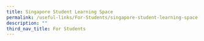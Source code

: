 ```yaml
---
title: Singapore Student Learning Space
permalink: /useful-links/For-Students/singapore-student-learning-space
description: ""
third_nav_title: For Students
---
```

